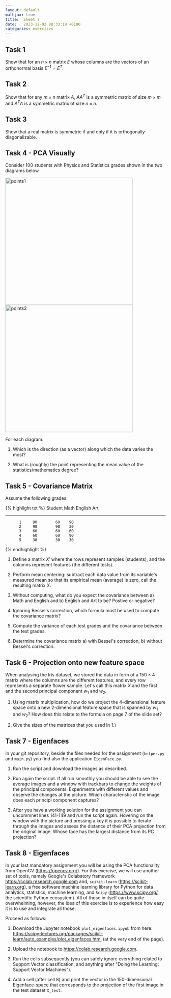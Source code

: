 ```yaml
---
layout: default
mathjax: true
title:  Sheet 7
date:   2023-12-02 08:33:19 +0100
categories: exercises 
---
```



##  Task 1

Show that for an $n\times n$ matrix $E$ whose columns are the vectors of an orthonormal basis $E^{-1}=E^T$.  

##  Task 2

Show that for any $m\times n$ matrix $A$, $AA^T$ is a symmetric matrix of size $m\times m$ and $A^TA$ is a symmetric matrix of size $n\times n$.

## Task 3

Show that a real matrix is symmetric if and only if it is orthogonally diagonalizable.


##  Task 4 - PCA Visually

Consider 100 students with Physics and Statistics grades shown in the
two diagrams below.

<img src="./figures/1.png" alt="points1" style="width:400px;"/>
<img src="./figures/2.png" alt="points2" style="width:400px;"/>



For each diagram:

1.  Which is the direction (as a vector) along which the data varies the
    most?

2.  What is (roughly) the point representing the mean value of the
    statistics/mathematics degree?

## Task 5 - Covariance Matrix

Assume the following grades:


{% highlight txt %}
    Student   Math   English   Art
  --------- ------ --------- -----
          1     90        60    90
          2     90        90    30
          3     60        60    60
          4     60        60    90
          5     30        30    30
{% endhighlight %}

1.  Define a matrix $X'$ where the rows represent samples (students),
    and the columns represent features (the different tests).

2.  Perform mean centering: subtract each data value from its variable's
    measured mean so that its empirical mean (average) is zero, call the
    resulting matrix $X$.

3.  Without computing, what do you expect the covariance between a) Math
    and English and b) English and Art to be? Postive or negative?

4.  Ignoring Bessel's correction, which formula must be
    used to compute the covariance matrix?

5.  Compute the variance of each test grades and the covariance between
    the test grades.

6.  Determine the covariance matrix a) with Bessel's correction, b)
    without Bessel's correction.

## Task 6 - Projection onto new feature space 

When analysing the Iris dataset, we stored the data in form of a
$150 \times 4$ matrix where the columns are the different features, and
every row represents a separate flower sample. Let's call this matrix
$X$ and the first and the second principal component $w_1$ and $w_2$.

1.  Using matrix multiplication, how do we project the 4-dimensional
    feature space onto a new 2-dimensional feature space that is spanned
    by $w_1$ and $w_2$? How does this relate to the formula on page 7 of
    the slide set?

2.  Give the sizes of the matrices that you used in 1.)


## Task 7 - Eigenfaces

In your git repository, beside the files needed for the assignment (`helper.py` and `main.py`) you find also the application `EigenFace.py`.

1. Run the script and download the images as described.

2. Run again the script. If all run smoothly you should be able to see the average images and a window with trackbars to change the weights of the principal components. Experiments with different values and observe the changes at the picture. Which characteristic of the image does each principl component captures? 

2. After you have a working solution for the assignment you can uncommnet lines 141-149 and run the script again. Hovering on the window with the picture and pressing a key it is possible to iterate through the images and assess the distance of their PCA projection from the original image. Whose face has the largest distance from its PC projection?

## Task 8 - Eigenfaces

In your last mandatory assignment you will be using the PCA
functionality from OpenCV (<https://opencv.org/>). For this exercise, we
will use another set of tools, namely Google's Colabatory framework
<https://colab.research.google.com> and, `scikit-learn`
(<https://scikit-learn.org>), a free software machine learning library
for Python for data analytics, statistics, machine learning, and `Scipy`
(<https://www.scipy.org/>, the scientific Python ecosystem). All of
those in itself can be quite overwhelming, however, the idea of this
exercise is to experience how easy it is to use and integrate all those.

Proceed as follows:

1.  Download the Jupyter notebook `plot_eigenfaces.ipynb` from here:
    <https://scipy-lectures.org/packages/scikit-learn/auto_examples/plot_eigenfaces.html>
    (at the very end of the page).

2.  Upload the notebook to <https://colab.research.google.com>.

3.  Run the cells subsequently (you can safely ignore everything related
    to Support Vector classification, and anything after "Doing the
    Learning: Support Vector Machines").

4.  Add a cell (after cell 8) and print the vector in the
    150-dimensional Eigenface-space that corresponds to the projection
    of the first image in the test dataset `X_test`.